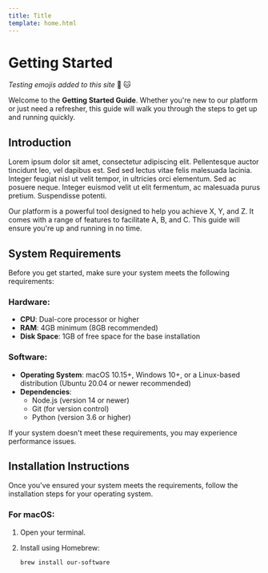 ```yaml
---
title: Title
template: home.html
---
```



# Getting Started

*Testing emojis added to this site* :tea: :cat:

Welcome to the **Getting Started Guide**. Whether you're new to our platform or 
just need a refresher, this guide will walk you through the steps to get up and running quickly.

## Introduction

Lorem ipsum dolor sit amet, consectetur adipiscing elit. Pellentesque auctor tincidunt leo, vel dapibus est. Sed sed lectus vitae felis malesuada lacinia. Integer feugiat nisl ut velit tempor, in ultricies orci elementum. Sed ac posuere neque. Integer euismod velit ut elit fermentum, ac malesuada purus pretium. Suspendisse potenti.

Our platform is a powerful tool designed to help you achieve X, Y, and Z. It comes with a range of features to facilitate A, B, and C. This guide will ensure you're up and running in no time.

## System Requirements

Before you get started, make sure your system meets the following requirements:

### Hardware:
- **CPU**: Dual-core processor or higher
- **RAM**: 4GB minimum (8GB recommended)
- **Disk Space**: 1GB of free space for the base installation

### Software:
- **Operating System**: macOS 10.15+, Windows 10+, or a Linux-based distribution (Ubuntu 20.04 or newer recommended)
- **Dependencies**:
  - Node.js (version 14 or newer)
  - Git (for version control)
  - Python (version 3.6 or higher)

If your system doesn't meet these requirements, you may experience performance issues.

## Installation Instructions

Once you've ensured your system meets the requirements, follow the installation steps for your operating system.

### For macOS:
1. Open your terminal.
2. Install using Homebrew:

   ```bash
   brew install our-software

